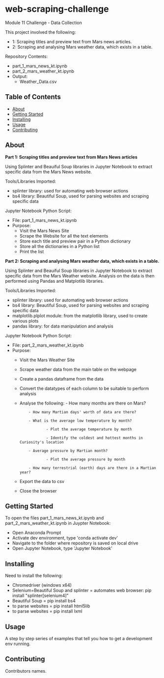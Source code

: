 # web-scraping-challenge
Module 11 Challenge - Data Collection

This project involved the following:
- 1: Scraping titles and preview text from Mars news articles.
- 2: Scraping and analysing Mars weather data, which exists in a table.

Repository Contents:
- part_1_mars_news_kt.ipynb
- part_2_mars_weather_kt.ipynb
- Output:
    - Weather_Data.csv
    
## Table of Contents

- [About](#about)
- [Getting Started](#getting_started)
- [Installing](#installing)
- [Usage](#usage)
- [Contributing](#contributing)

## About
**Part 1: Scraping titles and preview text from Mars News articles**

Using Splinter and Beauiful Soup libraries in Jupyter Notebook to extract specific data from the Mars News website.

Tools/Libraries Imported:
- splinter library: used for automating web browser actions
- bs4 library: Beautiful Soup, used for parsing websites and scraping specific data

Jupyter Notebook Python Script:
- File: part_1_mars_news_kt.ipynb
- Purpose:
  - Visit the Mars News Site
  - Scrape the Website for all the text elements
  - Store each title and preview pair in a Python dictionary
  - Store all the dictionaries in a Python list
  - Print the list

**Part 2: Scraping and analysing Mars weather data, which exists in a table.**

Using Splinter and Beauiful Soup libraries in Jupyter Notebook to extract specific data from the Mars Weather website. Analysis on the data is then performed using Pandas and Matplotlib libraries.

Tools/Libraries Imported:
- splinter library: used for automating web browser actions
- bs4 library: Beautiful Soup, used for parsing websites and scraping specific data
- matplotlib.plplot module: from the matplotlib library, used to create various plots
- pandas library: for data manipulation and analysis

Jupyter Notebook Python Script:
- File: part_2_mars_weather_kt.ipynb
- Purpose:
  - Visit the Mars Weather Site
  - Scrape weather data from the main table on the webpage
  - Create a pandas dataframe from the data
  - Convert the datatypes of each column to be suitable to perform analysis
  - Analyse the following:
            - How many months are there on Mars?
    
            - How many Martian days' worth of data are there?
    
            - What is the average low temperature by month?
    
                    - Plot the average temperature by month
    
                    - Identify the coldest and hottest months in Curiosity's location
    
            - Average pressure by Martian month?
    
                    - Plot the average pressure by month
    
            - How many terrestrial (earth) days are there in a Martian year?
    
   - Export the data to csv
   - Close the browser   
        

## Getting Started
To open the files part_1_mars_news_kt.ipynb and part_2_mars_weather_kt.ipynb in Juypter Notebook:
  - Open Anaconda Prompt
  - Activate dev environment, type 'conda activate dev'
  - Navigate to the folder where repository is saved on local drive
  - Open Jupyter Notebook, type 'Jupyter Notebook'
        
## Installing
Need to install the following:
  - Chromedriver (windows x64)
  - Selenium=Beautiful Soup and splinter = automates web browser: pip install "splinter[selenium4]"
  - Beautiful Soup = pip install bs4
  - to parse websites = pip install html5lib
  - to parse websites = pip install lxml

## Usage
A step by step series of examples that tell you how to get a development env running.

## Contributing
Contributors names.
